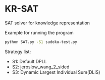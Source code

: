 # KR-SAT
SAT solver for knowledge representation

Example for running the program

```bash
python SAT.py -S1 sudoku-test.py
```

Strategy list:
- S1: Default DPLL
- S2: jeroslow_wang_2_sided
- S3: Dynamic Largest Individual Sum(DLIS)